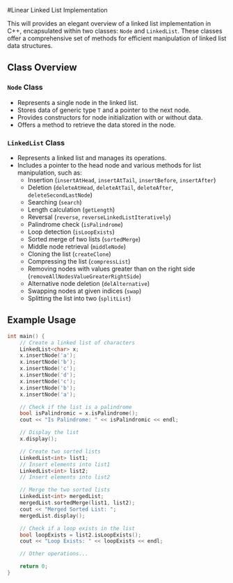 #Linear Linked List Implementation

This will provides an elegant overview of a linked list implementation in C++, encapsulated within two classes: `Node` and `LinkedList`. These classes offer a comprehensive set of methods for efficient manipulation of linked list data structures.

## Class Overview

### `Node` Class

- Represents a single node in the linked list.
- Stores data of generic type `T` and a pointer to the next node.
- Provides constructors for node initialization with or without data.
- Offers a method to retrieve the data stored in the node.

### `LinkedList` Class

- Represents a linked list and manages its operations.
- Includes a pointer to the head node and various methods for list manipulation, such as:
  - Insertion (`insertAtHead`, `insertAtTail`, `insertBefore`, `insertAfter`)
  - Deletion (`deleteAtHead`, `deleteAtTail`, `deleteAfter`, `deleteSecondLastNode`)
  - Searching (`search`)
  - Length calculation (`getLength`)
  - Reversal (`reverse`, `reverseLinkedListIteratively`)
  - Palindrome check (`isPalindrome`)
  - Loop detection (`isLoopExists`)
  - Sorted merge of two lists (`sortedMerge`)
  - Middle node retrieval (`middleNode`)
  - Cloning the list (`createClone`)
  - Compressing the list (`compressList`)
  - Removing nodes with values greater than on the right side (`removeAllNodesValueGreaterRightSide`)
  - Alternative node deletion (`delAlternative`)
  - Swapping nodes at given indices (`swap`)
  - Splitting the list into two (`splitList`)

## Example Usage

```cpp
int main() {
    // Create a linked list of characters
    LinkedList<char> x;
    x.insertNode('a');
    x.insertNode('b');
    x.insertNode('c');
    x.insertNode('d');
    x.insertNode('c');
    x.insertNode('b');
    x.insertNode('a');

    // Check if the list is a palindrome
    bool isPalindromic = x.isPalindrome();
    cout << "Is Palindrome: " << isPalindromic << endl;

    // Display the list
    x.display();

    // Create two sorted lists
    LinkedList<int> list1;
    // Insert elements into list1
    LinkedList<int> list2;
    // Insert elements into list2

    // Merge the two sorted lists
    LinkedList<int> mergedList;
    mergedList.sortedMerge(list1, list2);
    cout << "Merged Sorted List: ";
    mergedList.display();

    // Check if a loop exists in the list
    bool loopExists = list2.isLoopExists();
    cout << "Loop Exists: " << loopExists << endl;

    // Other operations...

    return 0;
}
